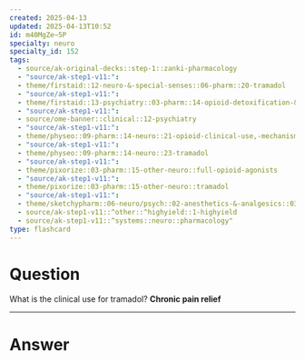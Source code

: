 ```yaml
---
created: 2025-04-13
updated: 2025-04-13T10:52
id: m40MgZe~5P
specialty: neuro
specialty_id: 152
tags:
  - source/ak-original-decks::step-1::zanki-pharmacology
  - "source/ak-step1-v11:": 
  - theme/firstaid::12-neuro-&-special-senses::06-pharm::20-tramadol
  - "source/ak-step1-v11:": 
  - theme/firstaid::13-psychiatry::03-pharm::14-opioid-detoxification-&-relapse-prevention
  - "source/ak-step1-v11:": 
  - source/ome-banner::clinical::12-psychiatry
  - "source/ak-step1-v11:": 
  - theme/physeo::09-pharm::14-neuro::21-opioid-clinical-use,-mechanism-and-overdose
  - "source/ak-step1-v11:": 
  - theme/physeo::09-pharm::14-neuro::23-tramadol
  - "source/ak-step1-v11:": 
  - theme/pixorize::03-pharm::15-other-neuro::full-opioid-agonists
  - "source/ak-step1-v11:": 
  - theme/pixorize::03-pharm::15-other-neuro::tramadol
  - "source/ak-step1-v11:": 
  - theme/sketchypharm::06-neuro/psych::02-anesthetics-&-analgesics::03-opiates,-naloxone,-naltrexone
  - source/ak-step1-v11::^other::^highyield::1-highyield
  - source/ak-step1-v11::^systems::neuro::pharmacology"
type: flashcard
---
```


# Question
What is the clinical use for tramadol?    **Chronic pain relief**

---

# Answer
